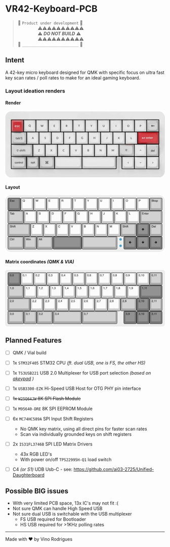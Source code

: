 # VR42-Keyboard-PCB

> &#128679; `Product under development` &#128679; <br>
> &nbsp; &nbsp; &nbsp; &nbsp; &nbsp; &nbsp; &nbsp; &nbsp; &#9888;&#9888;&#9888;&#9888;&#9888;&#9888;&#9888;&#9888;&#9888;&#9888; <br>
> &nbsp; &nbsp; &nbsp; &nbsp; &nbsp; &nbsp; &nbsp; &nbsp; &#9888; ***DO NOT BUILD*** &#9888; <br>
> &nbsp; &nbsp; &nbsp; &nbsp; &nbsp; &nbsp; &nbsp; &nbsp; &#9888;&#9888;&#9888;&#9888;&#9888;&#9888;&#9888;&#9888;&#9888;&#9888; <br>
> &#128679; `_________________________` &#128679;


## Intent

A 42-key micro keyboard designed for QMK with specific focus on ultra fast key scan rates / poll rates to make for an ideal gaming keyboard.

### Layout ideation renders

#### Render

![Render](docs/vr42-render.png)

#### Layout

![Layout](docs/vr42-layout.png)

#### Matrix coordinates *(QMK & VIA)*

![Matrix](docs/vr42-matrix.png)

## Planned Features

- [ ] QMK / Vial build
- [ ] 1x `STM32F405` STM32 CPU *(ft. dual USB, one is FS, the other HS)*
- [ ] 1x `TS3USB221` USB 2.0 Multiplexer for USB port selection *(based on [akeypad](https://github.com/luantty2/akeypad) )*
- [ ] 1x `USB3300-EZK` Hi-Speed USB Host for OTG PHY pin interface
- [ ] ~~1x `W25Q64JW` 8K SPI Flash Module~~
- [ ] 1x `M95640-DRE` 8K SPI EEPROM Module
- [ ] 6x `MC74HC589A` SPI Input Shift Registers
    - No QMK key matrix, using all direct pins for faster scan rates
    - Scan via individually grounded keys on shift registers
- [ ] 2x `IS31FL3746B` SPI LED Matrix Drivers
    - 43x RGB LED's
    - With power on/off `TPS22995H-Q1` load switch
- [ ] C4 *(or S1)* UDB Usb-C - see: https://github.com/ai03-2725/Unified-Daughterboard


## Possible BIG issues

- With very limited PCB space, 13x IC's may not fit :(
- Not sure QMK can handle High Speed USB
- Not sure dual USB is switchable with the USB multiplexer
    - FS USB required for Bootloader
    - HS USB required for >1KHz polling rates


---
Made with &#9829; by Vino Rodrigues
